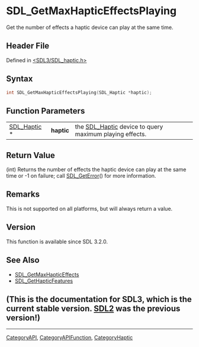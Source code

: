 # SDL_GetMaxHapticEffectsPlaying

Get the number of effects a haptic device can play at the same time.

## Header File

Defined in [<SDL3/SDL_haptic.h>](https://github.com/libsdl-org/SDL/blob/main/include/SDL3/SDL_haptic.h)

## Syntax

```c
int SDL_GetMaxHapticEffectsPlaying(SDL_Haptic *haptic);
```

## Function Parameters

|                            |            |                                                                       |
| -------------------------- | ---------- | --------------------------------------------------------------------- |
| [SDL_Haptic](SDL_Haptic) * | **haptic** | the [SDL_Haptic](SDL_Haptic) device to query maximum playing effects. |

## Return Value

(int) Returns the number of effects the haptic device can play at the same
time or -1 on failure; call [SDL_GetError](SDL_GetError)() for more
information.

## Remarks

This is not supported on all platforms, but will always return a value.

## Version

This function is available since SDL 3.2.0.

## See Also

- [SDL_GetMaxHapticEffects](SDL_GetMaxHapticEffects)
- [SDL_GetHapticFeatures](SDL_GetHapticFeatures)


## (This is the documentation for SDL3, which is the current stable version. [SDL2](https://wiki.libsdl.org/SDL2/) was the previous version!)



----
[CategoryAPI](CategoryAPI), [CategoryAPIFunction](CategoryAPIFunction), [CategoryHaptic](CategoryHaptic)

